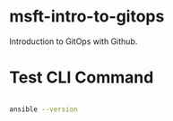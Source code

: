 # msft-intro-to-gitops

Introduction to GitOps with Github.

# Test CLI Command

```sh { "Testing"= name:= }

ansible --version
```
